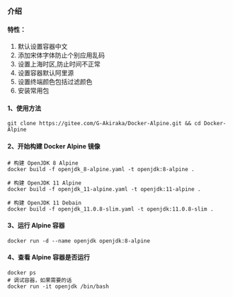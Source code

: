### 介绍
#### 特性：
1) 默认设置容器中文
2) 添加宋体字体防止个别应用乱码
3) 设置上海时区,防止时间不正常
4) 设置容器默认阿里源
5) 设置终端颜色包括过滤颜色
6) 安装常用包
#### 1、使用方法
```
git clone https://gitee.com/G-Akiraka/Docker-Alpine.git && cd Docker-Alpine
```
#### 2、开始构建 Docker Alpine 镜像 
```
# 构建 OpenJDK 8 Alpine
docker build -f openjdk_8-alpine.yaml -t openjdk:8-alpine .

# 构建 OpenJDK 11 Alpine
docker build -f openjdk_11-alpine.yaml -t openjdk:11-alpine .

# 构建 OpenJDK 11 Debain
docker build -f openjdk_11.0.8-slim.yaml -t openjdk:11.0.8-slim .
```
#### 3、运行 Alpine 容器
```
docker run -d --name openjdk openjdk:8-alpine
```
#### 4、查看 Alpine 容器是否运行
```
docker ps
# 调试容器，如果需要的话
docker run -it openjdk /bin/bash
```